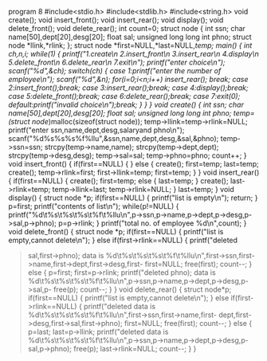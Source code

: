 program 8
#include<stdio.h>
#include<stdlib.h>
#include<string.h>
void create();
void insert_front();
void insert_rear();
void display();
void delete_front();
void delete_rear();
int count=0;
struct node
{
int ssn;
char name[50],dept[20],desg[20];
float sal;
unsigned long long int phno;
struct node *llink,*rlink;
};
struct node *first=NULL,*last=NULL,*temp;
main()
{
int ch,n,i;
while(1)
{
printf("1.create\n 2.insert_front\n 3.insert_rear\n 4.display\n 5.delete_front\n 6.delete_rear\n
7.exit\n");
printf("enter choice\n");
scanf("%d",&ch);
switch(ch)
{
case 1:printf("enter the number of employee\n");
scanf("%d",&n);
for(i=0;i<n;i++)
insert_rear();
break;
case 2:insert_front();break;
case 3:insert_rear();break;
case 4:display();break;
case 5:delete_front();break;
case 6:delete_rear();break;
case 7:exit(0);
default:printf("invalid choice\n");break;
}
}
}
void create()
{
int ssn;
char name[50],dept[20],desg[20];
float sal;
unsigned long long int phno;
temp=(struct node*)malloc(sizeof(struct node));
temp->llink=temp->rlink=NULL;
printf("enter ssn,name,dept,desg,salaryand phno\n");
scanf("%d%s%s%s%f%llu",&ssn,name,dept,desg,&sal,&phno);
temp->ssn=ssn;
strcpy(temp->name,name);
strcpy(temp->dept,dept);
strcpy(temp->desg,desg);
temp->sal=sal;
temp->phno=phno;
count++;
}
void insert_front()
{
if(first==NULL)
{
}
else
{
create();
first=temp;
last=temp;
create();
temp->rlink=first;
first->llink=temp;
first=temp;
}
}
void insert_rear()
{
if(first==NULL)
{
create();
first=temp;
else
{
last=temp;
}
create();
last->rlink=temp;
temp->llink=last;
temp->rlink=NULL;
}
last=temp;
}
void display()
{
struct node *p;
if(first==NULL)
{
printf("list is empty\n");
return;
}
p=first;
printf("contents of list\n");
while(p!=NULL)
{
printf("%d\t%s\t%s\t%s\t%f\t%llu\n",p->ssn,p->name,p->dept,p->desg,p->sal,p->phno);
p=p->rlink;
}
printf("total no. of employee %d\n",count);
}
void delete_front()
{
struct node *p;
if(first==NULL)
{
printf("list is empty,cannot delete\n");
}
else if(first->rlink==NULL)
{
printf("deleted
>sal,first->phno);
data is %d\t%s\t%s\t%s\t%f\t%llu\n",first->ssn,first->name,first->dept,first->desg,first-
first=NULL;
free(first);
count--;
}
else
{
p=first;
first=p->rlink;
printf("deleted
>phno);
data is %d\t%s\t%s\t%s\t%f\t%llu\n",p->ssn,p->name,p->dept,p->desg,p->sal,p-
free(p);
count--;
}
}
void delete_rear()
{
struct node*p;
if(first==NULL)
{
printf("list is empty,cannot delete\n");
}
else if(first->rlink==NULL)
{
printf("deleted data is %d\t%s\t%s\t%s\t%f\t%llu\n",first->ssn,first->name,first-
>dept,first->desg,first->sal,first->phno);
first=NULL;
free(first);
count--;
}
else
{
p=last;
last=p->llink;
printf("deleted data is %d\t%s\t%s\t%s\t%f\t%llu\n",p->ssn,p->name,p->dept,p->desg,p-
>sal,p->phno);
free(p);
last->rlink=NULL;
count--;
}
}
